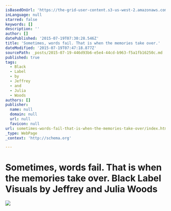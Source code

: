 ```yaml
---
isBasedOnUrl: 'https://the-grid-user-content.s3-us-west-2.amazonaws.com/4ee98c56-bbff-4bbc-b3ad-1c6972b4db5b.gif'
inLanguage: null
starred: false
keywords: []
description: ''
author: []
datePublished: '2015-07-19T07:30:28.546Z'
title: 'Sometimes, words fail. That is when the memories take over.'
dateModified: '2015-07-19T07:47:18.877Z'
sourcePath: _posts/2015-07-19-446d93b6-e5e4-44cd-b963-f5a1fb16250c.md
published: true
tags:
  - Black
  - Label
  - by
  - Jeffrey
  - and
  - Julia
  - Woods
authors: []
publisher:
  name: null
  domain: null
  url: null
  favicon: null
url: sometimes-words-fail-that-is-when-the-memories-take-over/index.html
_type: WebPage
_context: 'http://schema.org'

---
```

# **Sometimes, words fail. That is when the memories take over. Black Label Visuals by Jeffrey and Julia Woods**
![](https://the-grid-user-content.s3-us-west-2.amazonaws.com/4ee98c56-bbff-4bbc-b3ad-1c6972b4db5b.gif)